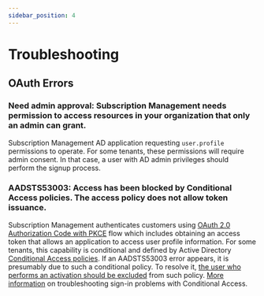 ```yaml
---
sidebar_position: 4
---
```

# Troubleshooting
## OAuth Errors
### Need admin approval: Subscription Management needs permission to access resources in your organization that only an admin can grant.
Subscription Management AD application requesting `user.profile` permissions to operate. For some tenants, these permissions will require admin consent. In that case, a user with AD admin privileges should perform the signup process. 

### AADSTS53003: Access has been blocked by Conditional Access policies. The access policy does not allow token issuance. 
Subscription Management authenticates customers using [OAuth 2.0 Authorization Code with PKCE](https://tools.ietf.org/html/rfc7636) flow which includes obtaining an access token that allows an application to access user profile information. For some tenants, this capability is conditional and defined by Active Directory [Conditional Access policies](https://docs.microsoft.com/en-us/azure/active-directory/conditional-access/concept-conditional-access-policy-common). If an AADSTS53003 error appears, it is presumably due to such a conditional policy. To resolve it, [the user who performs an activation should be excluded](https://docs.microsoft.com/en-us/azure/active-directory/conditional-access/concept-conditional-access-users-groups#exclude-users) from such policy. [More information](https://docs.microsoft.com/en-us/azure/active-directory/conditional-access/troubleshoot-conditional-access) on troubleshooting sign-in problems with Conditional Access.